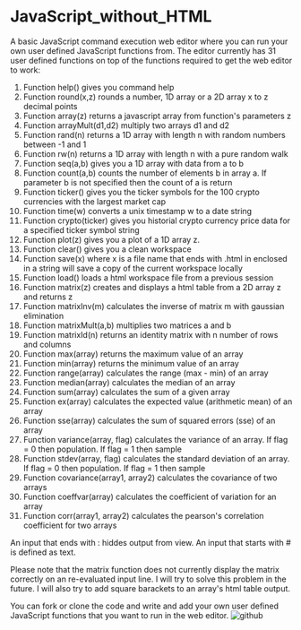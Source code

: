# JavaScript_without_HTML
A basic JavaScript command execution web editor where you can run your own user defined JavaScript functions from. The editor currently has 31 user defined functions on top of the functions required to get the web editor to work: 

1) Function help() gives you command help
2) Function round(x,z) rounds a number, 1D array or a 2D array x to z decimal points
3) Function array(z) returns a javascript array from function's parameters z
4) Function arrayMult(d1,d2) multiply two arrays d1 and d2
5) Function rand(n) returns a 1D array with length n with random numbers between -1 and 1
6) Function rw(n) returns a 1D array with length n with a pure random walk
7) Function seq(a,b) gives you a 1D array with data from a to b
8) Function count(a,b) counts the number of elements b in array a. If parameter b is not specified then the count of a is return
9) Function ticker() gives you the ticker symbols for the 100 crypto currencies with the largest market cap
10) Function time(w) converts a unix timestamp w to a date string 
11) Function crypto(ticker) gives you historial crypto currency price data for a specified ticker symbol string
12) Function plot(z) gives you a plot of a 1D array z.
13) Function clear() gives you a clean workspace
14) Function save(x) where x is a file name that ends with .html in enclosed in a string will save a copy of the current workspace locally
15) Function load() loads a html workspace file from a previous session
16) Function matrix(z) creates and displays a html table from a 2D array z and returns z
17) Function matrixInv(m) calculates the inverse of matrix m with gaussian elimination 
18) Function matrixMult(a,b) multiplies two matrices a and b
19) Function matrixId(n) returns an identity matrix with n number of rows and columns
20) Function max(array) returns the maximum value of an array
21) Function min(array) returns the minimum value of an array
22) Function range(array) calculates the range (max - min) of an array
23) Function median(array) calculates the median of an array
24) Function sum(array) calculates the sum of a given array
25) Function ex(array) calculates the expected value (arithmetic mean) of an array
26) Function sse(array) calculates the sum of squared errors (sse) of an array
27) Function variance(array, flag) calculates the variance of an array. If flag = 0 then population. If flag = 1 then sample
28) Function stdev(array, flag) calculates the standard deviation of an array. If flag = 0 then population. If flag = 1 then sample
29) Function covariance(array1, array2) calculates the covariance of two arrays
30) Function coeffvar(array) calculates the coefficient of variation for an array
31) Function corr(array1, array2) calculates the pearson's correlation coefficient for two arrays

An input that ends with : hiddes output from view. An input that starts with # is defined as text.

Please note that the matrix function does not currently display the matrix correctly on an re-evaluated input line. 
I will try to solve this problem in the future. I will also try to add square barackets to an array's html table output.  

You can fork or clone the code and write and add your own user defined JavaScript functions that you want to run in the web editor.
![github](https://user-images.githubusercontent.com/48676920/65815971-73a66580-e1f6-11e9-8814-0c2babd9706b.JPG)
